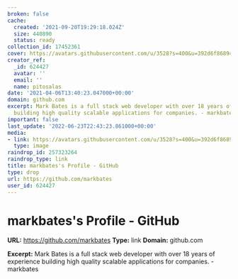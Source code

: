 ```yaml
---
broken: false
cache:
  created: '2021-09-20T19:29:18.024Z'
  size: 440890
  status: ready
collection_id: 17452361
cover: https://avatars.githubusercontent.com/u/3528?s=400&u=392d6f86894e7a7ead0ecab99344aa161eb1c0d6&v=4
creator_ref:
  _id: 624427
  avatar: ''
  email: ''
  name: pitosalas
date: '2021-04-06T13:40:23.047000+00:00'
domain: github.com
excerpt: Mark Bates is a full stack web developer with over 18 years of experience
  building high quality scalable applications for companies. - markbates
important: false
last_update: '2022-06-23T22:43:23.861000+00:00'
media:
- link: https://avatars.githubusercontent.com/u/3528?s=400&u=392d6f86894e7a7ead0ecab99344aa161eb1c0d6&v=4
  type: image
raindrop_id: 257323264
raindrop_type: link
title: markbates's Profile - GitHub
type: drop
url: https://github.com/markbates
user_id: 624427
---
```


# markbates's Profile - GitHub

**URL:** https://github.com/markbates
**Type:** link
**Domain:** github.com

**Excerpt:** Mark Bates is a full stack web developer with over 18 years of experience building high quality scalable applications for companies. - markbates
